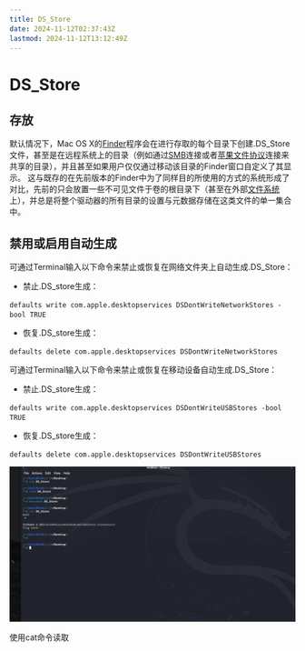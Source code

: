 ```yaml
---
title: DS_Store
date: 2024-11-12T02:37:43Z
lastmod: 2024-11-12T13:12:49Z
---
```


# DS_Store

## 存放

默认情况下，Mac OS X的[Finder](https://zh.wikipedia.org/wiki/Finder "Finder")程序会在进行存取的每个目录下创建.DS\_Store文件，甚至是在远程系统上的目录（例如通过[SMB](https://zh.wikipedia.org/wiki/%E4%BC%BA%E6%9C%8D%E5%99%A8%E8%A8%8A%E6%81%AF%E5%8D%80%E5%A1%8A "服务器讯息区块")连接或者[苹果文件协议](https://zh.wikipedia.org/wiki/%E8%8B%B9%E6%9E%9C%E6%96%87%E4%BB%B6%E5%8D%8F%E8%AE%AE)连接来共享的目录），并且甚至如果用户仅仅通过移动该目录的Finder窗口自定义了其显示。 这与既存的在先前版本的Finder中为了同样目的所使用的方式的系统形成了对比，先前的只会放置一些不可见文件于卷的根目录下（甚至在外部[文件系统](https://zh.wikipedia.org/wiki/%E6%96%87%E4%BB%B6%E7%B3%BB%E7%BB%9F "文件系统")上），并总是将整个驱动器的所有目录的设置与元数据存储在这类文件的单一集合中。

## 禁用或启用自动生成

可通过Terminal输入以下命令来禁止或恢复在网络文件夹上自动生成.DS\_Store：

* 禁止.DS\_store生成：

​`defaults write com.apple.desktopservices DSDontWriteNetworkStores -bool TRUE`​

* 恢复.DS\_store生成：

​`defaults delete com.apple.desktopservices DSDontWriteNetworkStores`​

可通过Terminal输入以下命令来禁止或恢复在移动设备自动生成.DS\_Store：

* 禁止.DS\_store生成：

​`defaults write com.apple.desktopservices DSDontWriteUSBStores -bool TRUE`​

* 恢复.DS\_store生成：

​`defaults delete com.apple.desktopservices DSDontWriteUSBStores`​

​![image](assets/image-20241112030137-b64jqpm.png)​

使用cat命令读取

‍
